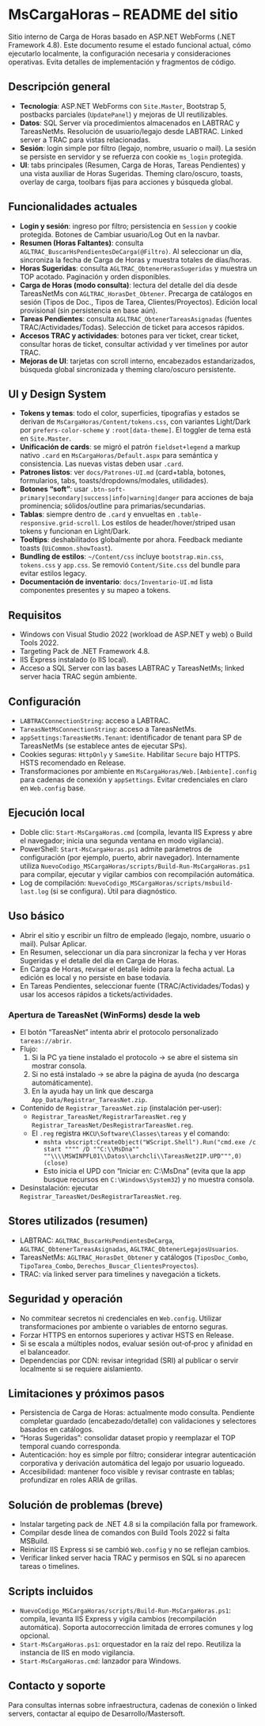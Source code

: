 # MsCargaHoras – README del sitio

Sitio interno de Carga de Horas basado en ASP.NET WebForms (.NET Framework 4.8). Este documento resume el estado funcional actual, cómo ejecutarlo localmente, la configuración necesaria y consideraciones operativas. Evita detalles de implementación y fragmentos de código.

## Descripción general
- **Tecnología**: ASP.NET WebForms con `Site.Master`, Bootstrap 5, postbacks parciales (`UpdatePanel`) y mejoras de UI reutilizables.
- **Datos**: SQL Server vía procedimientos almacenados en LABTRAC y TareasNetMs. Resolución de usuario/legajo desde LABTRAC. Linked server a TRAC para vistas relacionadas.
- **Sesión**: login simple por filtro (legajo, nombre, usuario o mail). La sesión se persiste en servidor y se refuerza con cookie `ms_login` protegida.
- **UI**: tabs principales (Resumen, Carga de Horas, Tareas Pendientes) y una vista auxiliar de Horas Sugeridas. Theming claro/oscuro, toasts, overlay de carga, toolbars fijas para acciones y búsqueda global.

## Funcionalidades actuales
- **Login y sesión**: ingreso por filtro; persistencia en `Session` y cookie protegida. Botones de Cambiar usuario/Log Out en la navbar.
- **Resumen (Horas Faltantes)**: consulta `AGLTRAC_BuscarHsPendientesDeCarga(@Filtro)`. Al seleccionar un día, sincroniza la fecha de Carga de Horas y muestra totales de días/horas.
- **Horas Sugeridas**: consulta `AGLTRAC_ObtenerHorasSugeridas` y muestra un TOP acotado. Paginación y orden disponibles.
- **Carga de Horas (modo consulta)**: lectura del detalle del día desde TareasNetMs con `AGLTRAC_HorasDet_Obtener`. Precarga de catálogos en sesión (Tipos de Doc., Tipos de Tarea, Clientes/Proyectos). Edición local provisional (sin persistencia en base aún).
- **Tareas Pendientes**: consulta `AGLTRAC_ObtenerTareasAsignadas` (fuentes TRAC/Actividades/Todas). Selección de ticket para accesos rápidos.
- **Accesos TRAC y actividades**: botones para ver ticket, crear ticket, consultar horas de ticket, consultar actividad y ver timelines por autor TRAC.
- **Mejoras de UI**: tarjetas con scroll interno, encabezados estandarizados, búsqueda global sincronizada y theming claro/oscuro persistente.

## UI y Design System
- **Tokens y temas**: todo el color, superficies, tipografías y estados se derivan de `MsCargaHoras/Content/tokens.css`, con variantes Light/Dark por `prefers-color-scheme` y `:root[data-theme]`. El toggler de tema está en `Site.Master`.
- **Unificación de cards**: se migró el patrón `fieldset+legend` a markup nativo `.card` en `MsCargaHoras/Default.aspx` para semántica y consistencia. Las nuevas vistas deben usar `.card`.
- **Patrones listos**: ver `docs/Patrones-UI.md` (card+tabla, botones, formularios, tabs, toasts/dropdowns/modales, utilidades).
- **Botones “soft”**: usar `.btn-soft-primary|secondary|success|info|warning|danger` para acciones de baja prominencia; sólidos/outline para primarias/secundarias.
- **Tablas**: siempre dentro de `.card` y envueltas en `.table-responsive.grid-scroll`. Los estilos de header/hover/striped usan tokens y funcionan en Light/Dark.
- **Tooltips**: deshabilitados globalmente por ahora. Feedback mediante toasts (`UiCommon.showToast`).
- **Bundling de estilos**: `~/Content/css` incluye `bootstrap.min.css`, `tokens.css` y `app.css`. Se removió `Content/Site.css` del bundle para evitar estilos legacy.
- **Documentación de inventario**: `docs/Inventario-UI.md` lista componentes presentes y su mapeo a tokens.

## Requisitos
- Windows con Visual Studio 2022 (workload de ASP.NET y web) o Build Tools 2022.
- Targeting Pack de .NET Framework 4.8.
- IIS Express instalado (o IIS local).
- Acceso a SQL Server con las bases LABTRAC y TareasNetMs; linked server hacia TRAC según ambiente.

## Configuración
- `LABTRACConnectionString`: acceso a LABTRAC.
- `TareasNetMsConnectionString`: acceso a TareasNetMs.
- `appSettings:TareasNetMs.Tenant`: identificador de tenant para SP de TareasNetMs (se establece antes de ejecutar SPs).
- Cookies seguras: `HttpOnly` y `SameSite`. Habilitar `Secure` bajo HTTPS. HSTS recomendado en Release.
- Transformaciones por ambiente en `MsCargaHoras/Web.[Ambiente].config` para cadenas de conexión y `appSettings`. Evitar credenciales en claro en `Web.config` base.

## Ejecución local
- Doble clic: `Start-MsCargaHoras.cmd` (compila, levanta IIS Express y abre el navegador; inicia una segunda ventana en modo vigilancia).
- PowerShell: `Start-MsCargaHoras.ps1` admite parámetros de configuración (por ejemplo, puerto, abrir navegador). Internamente utiliza `NuevoCodigo_MSCargaHoras/scripts/Build-Run-MsCargaHoras.ps1` para compilar, ejecutar y vigilar cambios con recompilación automática.
- Log de compilación: `NuevoCodigo_MSCargaHoras/scripts/msbuild-last.log` (si se configura). Útil para diagnóstico.

## Uso básico
- Abrir el sitio y escribir un filtro de empleado (legajo, nombre, usuario o mail). Pulsar Aplicar.
- En Resumen, seleccionar un día para sincronizar la fecha y ver Horas Sugeridas y el detalle del día en Carga de Horas.
- En Carga de Horas, revisar el detalle leído para la fecha actual. La edición es local y no persiste en base todavía.
- En Tareas Pendientes, seleccionar fuente (TRAC/Actividades/Todas) y usar los accesos rápidos a tickets/actividades.

### Apertura de TareasNet (WinForms) desde la web
- El botón “TareasNet” intenta abrir el protocolo personalizado `tareas://abrir`.
- Flujo:
  1) Si la PC ya tiene instalado el protocolo → se abre el sistema sin mostrar consola.
  2) Si no está instalado → se abre la página de ayuda (no descarga automáticamente).
  3) En la ayuda hay un link que descarga `App_Data/Registrar_TareasNet.zip`.
- Contenido de `Registrar_TareasNet.zip` (instalación per-user):
  - `Registrar_TareasNet/RegistrarTareasNet.reg` y `Registrar_TareasNet/DesRegistrarTareasNet.reg`.
  - El `.reg` registra `HKCU\Software\Classes\tareas` y el comando:
    - `mshta vbscript:CreateObject("WScript.Shell").Run("cmd.exe /c start """" /D ""C:\\MsDna"" ""\\\\MSWINPFL01\\Datos\\archcli\\TareasNet2IP.UPD""",0)(close)`
    - Esto inicia el UPD con “Iniciar en: C:\MsDna” (evita que la app busque recursos en `C:\Windows\System32`) y no muestra consola.
- Desinstalación: ejecutar `Registrar_TareasNet/DesRegistrarTareasNet.reg`.

## Stores utilizados (resumen)
- LABTRAC: `AGLTRAC_BuscarHsPendientesDeCarga`, `AGLTRAC_ObtenerTareasAsignadas`, `AGLTRAC_ObtenerLegajosUsuarios`.
- TareasNetMs: `AGLTRAC_HorasDet_Obtener` y catálogos (`TiposDoc_Combo`, `TipoTarea_Combo`, `Derechos_Buscar_ClientesProyectos`).
- TRAC: vía linked server para timelines y navegación a tickets.

## Seguridad y operación
- No commitear secretos ni credenciales en `Web.config`. Utilizar transformaciones por ambiente o variables de entorno seguras.
- Forzar HTTPS en entornos superiores y activar HSTS en Release.
- Si se escala a múltiples nodos, evaluar sesión out‑of‑proc y afinidad en el balanceador.
- Dependencias por CDN: revisar integridad (SRI) al publicar o servir localmente si se requiere aislamiento.

## Limitaciones y próximos pasos
- Persistencia de Carga de Horas: actualmente modo consulta. Pendiente completar guardado (encabezado/detalle) con validaciones y selectores basados en catálogos.
- “Horas Sugeridas”: consolidar dataset propio y reemplazar el TOP temporal cuando corresponda.
- Autenticación: hoy es simple por filtro; considerar integrar autenticación corporativa y derivación automática del legajo por usuario logueado.
- Accesibilidad: mantener foco visible y revisar contraste en tablas; profundizar en roles ARIA de grillas.

## Solución de problemas (breve)
- Instalar targeting pack de .NET 4.8 si la compilación falla por framework.
- Compilar desde línea de comandos con Build Tools 2022 si falta MSBuild.
- Reiniciar IIS Express si se cambió `Web.config` y no se reflejan cambios.
- Verificar linked server hacia TRAC y permisos en SQL si no aparecen tareas o timelines.

## Scripts incluidos
- `NuevoCodigo_MSCargaHoras/scripts/Build-Run-MsCargaHoras.ps1`: compila, levanta IIS Express y vigila cambios (recompilación automática). Soporta autocorrección limitada de errores comunes y log opcional.
- `Start-MsCargaHoras.ps1`: orquestador en la raíz del repo. Reutiliza la instancia de IIS en modo vigilancia.
- `Start-MsCargaHoras.cmd`: lanzador para Windows.

## Contacto y soporte
Para consultas internas sobre infraestructura, cadenas de conexión o linked servers, contactar al equipo de Desarrollo/Mastersoft.


